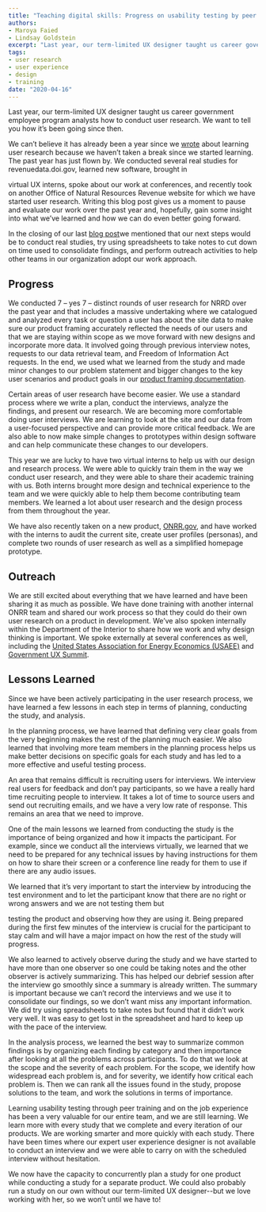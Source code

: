 ```yaml
---
title: "Teaching digital skills: Progress on usability testing by peer training"
authors:
- Maroya Faied
- Lindsay Goldstein
excerpt: "Last year, our term-limited UX designer taught us career government employee program analysts how to conduct user research. We want to tell you how it’s been going since then."
tags:
- user research
- user experience
- design
- training
date: "2020-04-16"
---
```


Last year, our term-limited UX designer taught us career government employee program analysts how to conduct user research. We want to tell you how it’s been going since then.

We can’t believe it has already been a year since we [wrote](https://revenuedata.doi.gov/blog/usability-testing-training/) about learning user research because we haven’t taken a break since we started learning. The past year has just flown by. We conducted several real studies for revenuedata.doi.gov, learned new software, brought in

virtual UX interns, spoke about our work at conferences, and recently took on another Office of Natural Resources Revenue website for which we have started user research. Writing this blog post gives us a moment to pause and evaluate our work over the past year and, hopefully, gain some insight into what we’ve learned and how we can do even better going forward.

In the closing of our last [blog post](https://revenuedata.doi.gov/blog/usability-testing-training/)we mentioned that our next steps would be to conduct real studies, try using spreadsheets to take notes to cut down on time used to consolidate findings, and perform outreach activities to help other teams in our organization adopt our work approach.

## Progress

We conducted 7 – yes 7 – distinct rounds of user research for NRRD over the past year and that includes a massive undertaking where we catalogued and analyzed every task or question a user has about the site data to make sure our product framing accurately reflected the needs of our users and that we are staying within scope as we move forward with new designs and incorporate more data. It involved going through previous interview notes, requests to our data retrieval team, and Freedom of Information Act requests. In the end, we used what we learned from the study and made minor changes to our problem statement and bigger changes to the key user scenarios and product goals in our [product framing documentation](https://github.com/ONRR/doi-extractives-data/wiki/Product-framing).

Certain areas of user research have become easier. We use a standard process where we write a plan, conduct the interviews, analyze the findings, and present our research. We are becoming more comfortable doing user interviews. We are learning to look at the site and our data from a user-focused perspective and can provide more critical feedback. We are also able to now make simple changes to prototypes within design software and can help communicate these changes to our developers.

This year we are lucky to have two virtual interns to help us with our design and research process. We were able to quickly train them in the way we conduct user research, and they were able to share their academic training with us. Both interns brought more design and technical experience to the team and we were quickly able to help them become contributing team members. We learned a lot about user research and the design process from them throughout the year.

We have also recently taken on a new product, [ONRR.gov](https://onrr.gov), and have worked with the interns to audit the current site, create user profiles (personas), and complete two rounds of user research as well as a simplified homepage prototype.

## Outreach

We are still excited about everything that we have learned and have been sharing it as much as possible. We have done training with another internal ONRR team and shared our work process so that they could do their own user research on a product in development. We’ve also spoken internally within the Department of the Interior to share how we work and why design thinking is important. We spoke externally at several conferences as well, including the [United States Association for Energy Economics (USAEE)](https://www.usaee.org/) and [Government UX Summit]( https://digital.gov/event/2019/05/15/2019-government-ux-summit/).

## Lessons Learned

Since we have been actively participating in the user research process, we have learned a few lessons in each step in terms of planning, conducting the study, and analysis.

In the planning process, we have learned that defining very clear goals from the very beginning makes the rest of the planning much easier. We also learned that involving more team members in the planning process helps us make better decisions on specific goals for each study and has led to a more effective and useful testing process.

An area that remains difficult is recruiting users for interviews. We interview real users for feedback and don’t pay participants, so we have a really hard time recruiting people to interview. It takes a lot of time to source users and send out recruiting emails, and we have a very low rate of response. This remains an area that we need to improve.

One of the main lessons we learned from conducting the study is the importance of being organized and how it impacts the participant. For example, since we conduct all the interviews virtually, we learned that we need to be prepared for any technical issues by having instructions for them on how to share their screen or a conference line ready for them to use if there are any audio issues.

We learned that it’s very important to start the interview by introducing the test environment and to let the participant know that there are no right or wrong answers and we are not testing them but

testing the product and observing how they are using it. Being prepared during the first few minutes of the interview is crucial for the participant to stay calm and will have a major impact on how the rest of the study will progress.

We also learned to actively observe during the study and we have started to have more than one observer so one could be taking notes and the other observer is actively summarizing. This has helped our debrief session after the interview go smoothly since a summary is already written. The summary is important because we can’t record the interviews and we use it to consolidate our findings, so we don’t want miss any important information. We did try using spreadsheets to take notes but found that it didn’t work very well. It was easy to get lost in the spreadsheet and hard to keep up with the pace of the interview.

In the analysis process, we learned the best way to summarize common findings is by organizing each finding by category and then importance after looking at all the problems across participants. To do that we look at the scope and the severity of each problem. For the scope, we identify how widespread each problem is, and for severity, we identify how critical each problem is. Then we can rank all the issues found in the study, propose solutions to the team, and work the solutions in terms of importance.

Learning usability testing through peer training and on the job experience has been a very valuable for our entire team, and we are still learning. We learn more with every study that we complete and every iteration of our products. We are working smarter and more quickly with each study. There have been times where our expert user experience designer is not available to conduct an interview and we were able to carry on with the scheduled interview without hesitation.

We now have the capacity to concurrently plan a study for one product while conducting a study for a separate product. We could also probably run a study on our own without our term-limited UX designer--but we love working with her, so we won’t until we have to!
